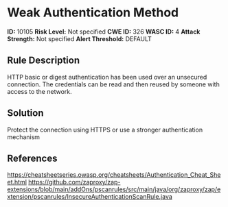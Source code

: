 
# Weak Authentication Method

**ID:** 10105
**Risk Level:** Not specified
**CWE ID:** 326
**WASC ID:** 4
**Attack Strength:** Not specified
**Alert Threshold:** DEFAULT

## Rule Description
HTTP basic or digest authentication has been used over an unsecured connection. The credentials can be read and then reused by someone with access to the network.

## Solution
Protect the connection using HTTPS or use a stronger authentication mechanism

## References
https://cheatsheetseries.owasp.org/cheatsheets/Authentication_Cheat_Sheet.html
https://github.com/zaproxy/zap-extensions/blob/main/addOns/pscanrules/src/main/java/org/zaproxy/zap/extension/pscanrules/InsecureAuthenticationScanRule.java
